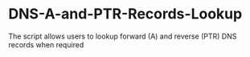 # DNS-A-and-PTR-Records-Lookup
The script allows users to lookup forward (A) and reverse (PTR) DNS records when required
